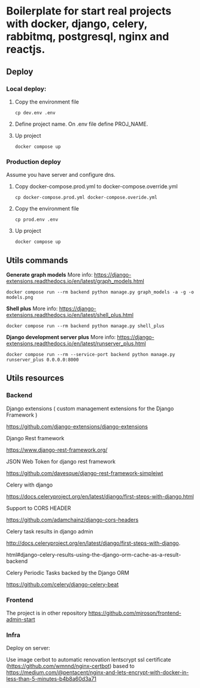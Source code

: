 # Boilerplate for start real projects with docker, django, celery, rabbitmq, postgresql, nginx and reactjs.

## Deploy

### Local deploy:

1. Copy the environment file

   `cp dev.env .env`

2. Define project name. 
   On .env file define PROJ_NAME.

3. Up project

   `docker compose up`

### Production deploy

Assume you have server and configure dns.

1. Copy docker-compose.prod.yml to docker-compose.override.yml

   `cp docker-compose.prod.yml docker-compose.overide.yml`

2. Copy the environment file

   `cp prod.env .env`

3. Up project

   `docker compose up`

## Utils commands

**Generate graph models**
More info: https://django-extensions.readthedocs.io/en/latest/graph_models.html

`docker compose run --rm backend python manage.py graph_models -a -g -o models.png`

**Shell plus**
More info: https://django-extensions.readthedocs.io/en/latest/shell_plus.html

`docker compose run --rm backend python manage.py shell_plus`

**Django development server plus**
More info: https://django-extensions.readthedocs.io/en/latest/runserver_plus.html

`docker compose run --rm --service-port backend python manage.py runserver_plus 0.0.0.0:8000`

## Utils resources

### Backend

Django extensions ( custom management extensions for the Django Framework )

https://github.com/django-extensions/django-extensions

Django Rest framework

https://www.django-rest-framework.org/

JSON Web Token for django rest framework

https://github.com/davesque/django-rest-framework-simplejwt

Celery with django

https://docs.celeryproject.org/en/latest/django/first-steps-with-django.html

Support to CORS HEADER

https://github.com/adamchainz/django-cors-headers

Celery task results in django admin

http://docs.celeryproject.org/en/latest/django/first-steps-with-django.

html#django-celery-results-using-the-django-orm-cache-as-a-result-backend

Celery Periodic Tasks backed by the Django ORM

https://github.com/celery/django-celery-beat

### Frontend

The project is in other repository https://github.com/mjroson/frontend-admin-start


### Infra

Deploy on server: 

Use image cerbot to automatic renovation lentscrypt ssl certificate (https://github.com/wmnnd/nginx-certbot) based to https://medium.com/@pentacent/nginx-and-lets-encrypt-with-docker-in-less-than-5-minutes-b4b8a60d3a71